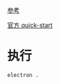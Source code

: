 
[参考](https://www.cnblogs.com/tugenhua0707/p/11070243.html)

[官方 quick-start](https://www.electronjs.org/zh/docs/latest/tutorial/quick-start)

# 执行

```
electron .
```
